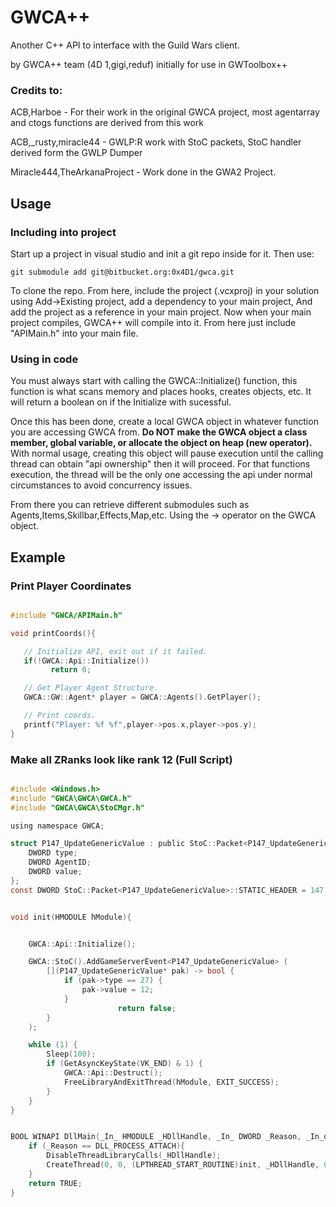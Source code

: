 # GWCA++ #

Another C++ API to interface with the Guild Wars client.

by GWCA++ team (4D 1,gigi,reduf) initially for use in GWToolbox++

### Credits to: ###

ACB,Harboe - For their work in the original GWCA project, most agentarray and ctogs functions are derived from this work

ACB,_rusty,miracle44 - GWLP:R work with StoC packets, StoC handler derived form the GWLP Dumper

Miracle444,TheArkanaProject - Work done in the GWA2 Project.


## Usage ##

### Including into project ###

Start up a project in visual studio and init a git repo inside for it. Then use:

```
git submodule add git@bitbucket.org:0x4D1/gwca.git
```

To clone the repo. From here, include the project (.vcxproj) in your solution using Add->Existing project, add a dependency to your main project, And add the project as a reference in your main project. Now when your main project compiles, GWCA++ will compile into it. From here just include "APIMain.h" into your main file.

### Using in code ###

You must always start with calling the GWCA::Initialize() function, this function is what scans memory and places hooks, creates objects, etc. It will return a boolean on if the Initialize with sucessful.

Once this has been done, create a local GWCA object in whatever function you are accessing GWCA from. **Do NOT make the GWCA object a class member, global variable, or allocate the object on heap (new operator).** With normal usage, creating this object will pause execution until the calling thread can obtain "api ownership" then it will proceed. For that functions execution, the thread will be the only one accessing the api under normal circumstances to avoid concurrency issues.

From there you can retrieve different submodules such as Agents,Items,Skillbar,Effects,Map,etc. Using the -> operator on the GWCA object.

## Example ##

### Print Player Coordinates ###


```c

#include "GWCA/APIMain.h"

void printCoords(){

   // Initialize API, exit out if it failed.
   if(!GWCA::Api::Initialize())
         return 0;

   // Get Player Agent Structure.
   GWCA::GW::Agent* player = GWCA::Agents().GetPlayer();

   // Print coords.
   printf("Player: %f %f",player->pos.x,player->pos.y);
}
```

### Make all ZRanks look like rank 12 (Full Script) ###


```c

#include <Windows.h>
#include "GWCA\GWCA\GWCA.h"
#include "GWCA\GWCA\StoCMgr.h"

using namespace GWCA;

struct P147_UpdateGenericValue : public StoC::Packet<P147_UpdateGenericValue> {
	DWORD type;
	DWORD AgentID;
	DWORD value;
};
const DWORD StoC::Packet<P147_UpdateGenericValue>::STATIC_HEADER = 147;


void init(HMODULE hModule){


	GWCA::Api::Initialize();

	GWCA::StoC().AddGameServerEvent<P147_UpdateGenericValue> (
		[](P147_UpdateGenericValue* pak) -> bool {
			if (pak->type == 27) {
				pak->value = 12;
			}
                        return false;
		}
	);

	while (1) {
		Sleep(100);
		if (GetAsyncKeyState(VK_END) & 1) {
			GWCA::Api::Destruct();
			FreeLibraryAndExitThread(hModule, EXIT_SUCCESS);
		}
	}
}


BOOL WINAPI DllMain(_In_ HMODULE _HDllHandle, _In_ DWORD _Reason, _In_opt_ LPVOID _Reserved){
	if (_Reason == DLL_PROCESS_ATTACH){
		DisableThreadLibraryCalls(_HDllHandle);
		CreateThread(0, 0, (LPTHREAD_START_ROUTINE)init, _HDllHandle, 0, 0);
	}
	return TRUE;
}
```